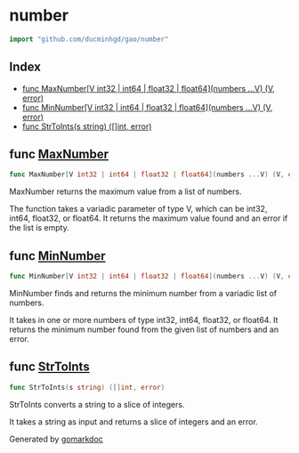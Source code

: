 <!-- Code generated by gomarkdoc. DO NOT EDIT -->

# number

```go
import "github.com/ducminhgd/gao/number"
```

## Index

- [func MaxNumber\[V int32 | int64 | float32 | float64\]\(numbers ...V\) \(V, error\)](<#MaxNumber>)
- [func MinNumber\[V int32 | int64 | float32 | float64\]\(numbers ...V\) \(V, error\)](<#MinNumber>)
- [func StrToInts\(s string\) \(\[\]int, error\)](<#StrToInts>)


<a name="MaxNumber"></a>
## func [MaxNumber](<https://github.com/ducminhgd/gao/blob/main/number/number.go#L31>)

```go
func MaxNumber[V int32 | int64 | float32 | float64](numbers ...V) (V, error)
```

MaxNumber returns the maximum value from a list of numbers.

The function takes a variadic parameter of type V, which can be int32, int64, float32, or float64. It returns the maximum value found and an error if the list is empty.

<a name="MinNumber"></a>
## func [MinNumber](<https://github.com/ducminhgd/gao/blob/main/number/number.go#L13>)

```go
func MinNumber[V int32 | int64 | float32 | float64](numbers ...V) (V, error)
```

MinNumber finds and returns the minimum number from a variadic list of numbers.

It takes in one or more numbers of type int32, int64, float32, or float64. It returns the minimum number found from the given list of numbers and an error.

<a name="StrToInts"></a>
## func [StrToInts](<https://github.com/ducminhgd/gao/blob/main/number/number.go#L48>)

```go
func StrToInts(s string) ([]int, error)
```

StrToInts converts a string to a slice of integers.

It takes a string as input and returns a slice of integers and an error.

Generated by [gomarkdoc](<https://github.com/princjef/gomarkdoc>)
